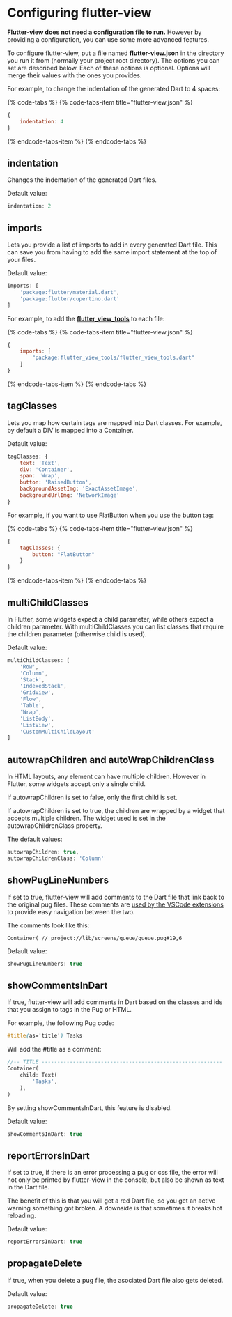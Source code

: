 # Configuring flutter-view

**Flutter-view does not need a configuration file to run.** However by providing a configuration, you can use some more advanced features.

To configure flutter-view, put a file named **flutter-view.json** in the directory you run it from \(normally your project root directory\). The options you can set are described below. Each of these options is optional. Options will merge their values with the ones you provides.

For example, to change the indentation of the generated Dart to 4 spaces:

{% code-tabs %}
{% code-tabs-item title="flutter-view.json" %}
```javascript
{
    indentation: 4
}
```
{% endcode-tabs-item %}
{% endcode-tabs %}

## indentation

Changes the indentation of the generated Dart files.

Default value:

```javascript
indentation: 2
```

## imports

Lets you provide a list of imports to add in every generated Dart file. This can save you from having to add the same import statement at the top of your files.

Default value:

```javascript
imports: [
	'package:flutter/material.dart',
	'package:flutter/cupertino.dart'
]
```

For example, to add the [**flutter\_view\_tools**](../get-started/installation.md#installing-flutter-view-tools) to each file:

{% code-tabs %}
{% code-tabs-item title="flutter-view.json" %}
```javascript
{
    imports: [
        "package:flutter_view_tools/flutter_view_tools.dart"
    ]
}
```
{% endcode-tabs-item %}
{% endcode-tabs %}

## tagClasses

Lets you map how certain tags are mapped into Dart classes. For example, by default a DIV is mapped into a Container.

Default value:

```javascript
tagClasses: {
	text: 'Text',
	div: 'Container',
	span: 'Wrap',
	button: 'RaisedButton',
	backgroundAssetImg: 'ExactAssetImage',
	backgroundUrlImg: 'NetworkImage'
}
```

For example, if you want to use FlatButton when you use the button tag:

{% code-tabs %}
{% code-tabs-item title="flutter-view.json" %}
```javascript
{
    tagClasses: {
        button: "FlatButton"
    }
}
```
{% endcode-tabs-item %}
{% endcode-tabs %}

## multiChildClasses

In Flutter, some widgets expect a child parameter, while others expect a children parameter. With multiChildClasses you can list classes that require the children parameter \(otherwise child is used\).

Default value:

```javascript
multiChildClasses: [
	'Row',
	'Column',
	'Stack',
	'IndexedStack',
	'GridView',
	'Flow',
	'Table',
	'Wrap',
	'ListBody',
	'ListView',
	'CustomMultiChildLayout'
]
```

## autowrapChildren and autoWrapChildrenClass

In HTML layouts, any element can have multiple children. However in Flutter, some widgets accept only a single child. 

If autowrapChildren is set to false, only the first child is set. 

If autowrapChildren is set to true, the children are wrapped by a widget that accepts multiple children. The widget used is set in the autowrapChildrenClass property.

The default values:

```javascript
autowrapChildren: true,
autowrapChildrenClass: 'Column'
```

## showPugLineNumbers

If set to true, flutter-view will add comments to the Dart file that link back to the original pug files. These comments are [used by the VSCode extensions](../get-started/vs-code-support.md#linking-between-pug-and-generated-dart) to provide easy navigation between the two.

The comments look like this:

`Container( // project://lib/screens/queue/queue.pug#19,6`

Default value:

```javascript
showPugLineNumbers: true
```

## showCommentsInDart

If true, flutter-view will add comments in Dart based on the classes and ids that you assign to tags in the Pug or HTML.

For example, the following Pug code:

```css
#title(as='title') Tasks
```

Will add the \#title as a comment:

```dart
//-- TITLE ----------------------------------------------------------
Container(
    child: Text( 
        'Tasks',
    ),
)
```

By setting showCommentsInDart, this feature is disabled.

Default value:

```javascript
showCommentsInDart: true
```

## reportErrorsInDart

If set to true, if there is an error processing a pug or css file, the error will not only be printed by flutter-view in the console, but also be shown as text in the Dart file.

The benefit of this is that you will get a red Dart file, so you get an active warning something got broken. A downside is that sometimes it breaks hot reloading.

Default value:

```javascript
reportErrorsInDart: true
```

## propagateDelete

If true, when you delete a pug file, the asociated Dart file also gets deleted.

Default value:

```javascript
propagateDelete: true
```



